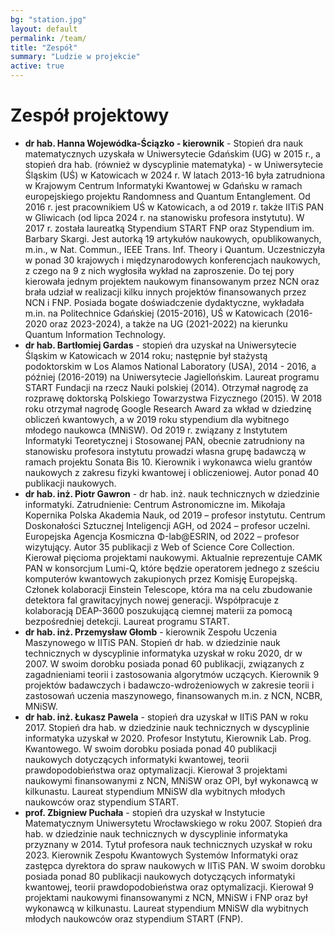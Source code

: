 ```yaml
---
bg: "station.jpg"
layout: default
permalink: /team/
title: "Zespół"
summary: "Ludzie w projekcie"
active: true
---
```


# Zespół projektowy
- **dr hab. Hanna Wojewódka-Ściązko - kierownik** - Stopień dra nauk matematycznych uzyskała  w Uniwersytecie Gdańskim (UG) w 2015 r., a stopień dra hab. (również w dyscyplinie matematyka) - w Uniwersytecie Śląskim (UŚ) w Katowicach w 2024 r. W latach 2013-16 była zatrudniona w Krajowym Centrum Informatyki Kwantowej  w Gdańsku w ramach europejskiego projektu Randomness and Quantum Entanglement. Od 2016 r. jest pracownikiem UŚ w Katowicach, a od 2019 r. także IITiS PAN w Gliwicach (od lipca 2024 r. na stanowisku profesora instytutu). W 2017 r. została laureatką Stypendium START FNP oraz Stypendium im. Barbary Skargi. Jest autorką 19 artykułów naukowych, opublikowanych, m.in., w Nat. Commun., IEEE Trans. Inf. Theory i Quantum.  Uczestniczyła w ponad 30 krajowych i międzynarodowych konferencjach naukowych, z czego na 9 z nich wygłosiła wykład na zaproszenie. Do tej pory kierowała jednym projektem naukowym finansowanym przez NCN oraz brała udział w realizacji kilku innych projektów finansowanych przez NCN i FNP. Posiada bogate doświadczenie dydaktyczne, wykładała m.in. na Politechnice Gdańskiej (2015-2016), UŚ w Katowicach (2016-2020 oraz 2023-2024), a także na UG (2021-2022) na kierunku Quantum Information Technology.
- **dr hab. Bartłomiej Gardas** - stopień dra uzyskał na Uniwersytecie Śląskim w Katowicach w 2014 roku; następnie był stażystą podoktorskim w Los Alamos National Laboratory (USA), 2014 - 2016, a później (2016-2019) na Uniwersytecie Jagiellońskim. Laureat programu START Fundacji na rzecz  Nauki polskiej (2014).  Otrzymał nagrodę za rozprawę doktorską Polskiego Towarzystwa Fizycznego (2015). W 2018 roku otrzymał nagrodę Google Research Award za wkład w dziedzinę obliczeń kwantowych, a w 2019 roku stypendium dla wybitnego młodego naukowca (MNiSW). Od 2019 r. związany z Instytutem Informatyki Teoretycznej i Stosowanej PAN, obecnie zatrudniony na stanowisku profesora instytutu prowadzi własna grupę badawczą w ramach projektu Sonata Bis 10. Kierownik i wykonawca wielu grantów naukowych z zakresu fizyki kwantowej i obliczeniowej. Autor ponad 40 publikacji naukowych.   
- **dr hab. inż. Piotr Gawron** - dr hab. inż. nauk technicznych w dziedzinie informatyki. Zatrudnienie: Centrum Astronomiczne im. Mikołaja Kopernika Polska Akademia Nauk, od 2019 – profesor instytutu. Centrum Doskonałości Sztucznej Inteligencji AGH, od 2024 – profesor uczelni. Europejska Agencja Kosmiczna Φ-lab@ESRIN, od 2022 – profesor wizytujący. Autor 35 publikacji z Web of Science Core Collection. Kierował pięcioma projektami naukowymi. Aktualnie reprezentuje CAMK PAN w konsorcjum Lumi-Q, które będzie operatorem jednego z sześciu komputerów kwantowych zakupionych przez Komisję Europejską. Członek kolaboracji Einstein Telescope, która ma na celu zbudowanie detektora fal grawitacyjnych nowej generacji. Współpracuje z kolaboracją DEAP-3600 poszukującą ciemnej materii za pomocą bezpośredniej detekcji. Laureat programu START.
- **dr hab. inż. Przemysław Głomb** - kierownik Zespołu Uczenia Maszynowego w IITiS PAN. Stopień dr hab. w dziedzinie nauk technicznych w dyscyplinie informatyka uzyskał w roku 2020, dr w 2007. W swoim dorobku posiada ponad 60 publikacji, związanych z zagadnieniami teorii i zastosowania algorytmów uczących. Kierownik 9 projektów badawczych i badawczo-wdrożeniowych w zakresie teorii i zastosowań uczenia maszynowego, finansowanych m.in. z NCN, NCBR, MNiSW.
- **dr hab. inż. Łukasz Pawela** - stopień dra uzyskał w IITiS PAN w roku 2017. Stopień dra hab. w dziedzinie nauk technicznych w dyscyplinie informatyka uzyskał w 2020. Profesor Instytutu, Kierownik Lab. Prog. Kwantowego. W swoim dorobku posiada ponad 40 publikacji naukowych dotyczących informatyki kwantowej, teorii prawdopodobieństwa oraz optymalizacji. Kierował 3 projektami naukowymi finansowanymi z NCN, MNiSW oraz OPI, był wykonawcą w kilkunastu. Laureat stypendium MNiSW dla wybitnych młodych naukowców oraz stypendium START. 
- **prof. Zbigniew Puchała** - stopień dra uzyskał w Instytucie Matematycznym Uniwersytetu Wrocławskiego w roku 2007. Stopień dra hab. w dziedzinie nauk technicznych w dyscyplinie informatyka przyznany w 2014. Tytuł profesora nauk technicznych uzyskał w roku 2023. Kierownik Zespołu Kwantowych Systemów Informatyki oraz zastępca dyrektora do spraw naukowych w IITiS PAN. W swoim dorobku posiada ponad 80 publikacji naukowych dotyczących informatyki kwantowej, teorii prawdopodobieństwa oraz optymalizacji. Kierował 9 projektami naukowymi finansowanymi z NCN, MNiSW i FNP oraz był wykonawcą w kilkunastu. Laureat stypendium MNiSW dla wybitnych młodych naukowców oraz stypendium START (FNP). 
